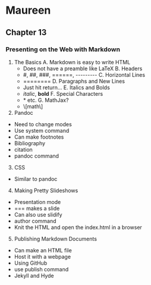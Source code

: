 Maureen 
========================================================

## Chapter 13

### Presenting on the Web with Markdown

1. The Basics
  A. Markdown is easy to write HTML
    * Does not have a preamble like LaTeX
  B. Headers
    * #, ##, ###, ======, ---------
  C. Horizontal Lines
    * ========
  D. Paragraphs and New Lines
    * Just hit return...
  E. Italics and Bolds
    * *italic*, **bold**
  F. Special Characters
    * \* etc.
  G. MathJax?
    * \\[math\\]
2. Pandoc 
  * Need to change modes
  * Use system command
  * Can make footnotes
  * Bibliography
  * citation 
  * pandoc command
3. CSS
  * Similar to pandoc

4. Making Pretty Slideshows
  * Presentation mode
  * === makes a slide
  * Can also use slidify
  * author command
  * Knit the HTML and open the index.html in a browser
5. Publishing Markdown Documents
  * Can make an HTML file 
  * Host it with a webpage
  * Using GitHub
  * use publish command
  * Jekyll and Hyde
